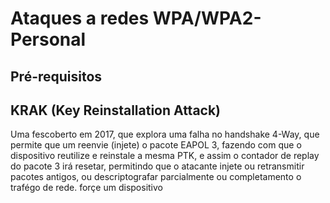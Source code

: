 # Ataques a redes WPA/WPA2-Personal
## Pré-requisitos
## KRAK (Key Reinstallation Attack)
  Uma fescoberto em 2017, que explora uma falha no
  handshake 4-Way, que permite que um reenvie (injete) o pacote EAPOL 3, 
  fazendo com que o dispositivo reutilize e reinstale a mesma PTK,
  e assim o contador de replay do pacote 3 irá resetar, 
  permitindo que o atacante injete ou retransmitir pacotes antigos, ou descriptografar parcialmente ou completamento o trafégo de rede.
  forçe um dispositivo
